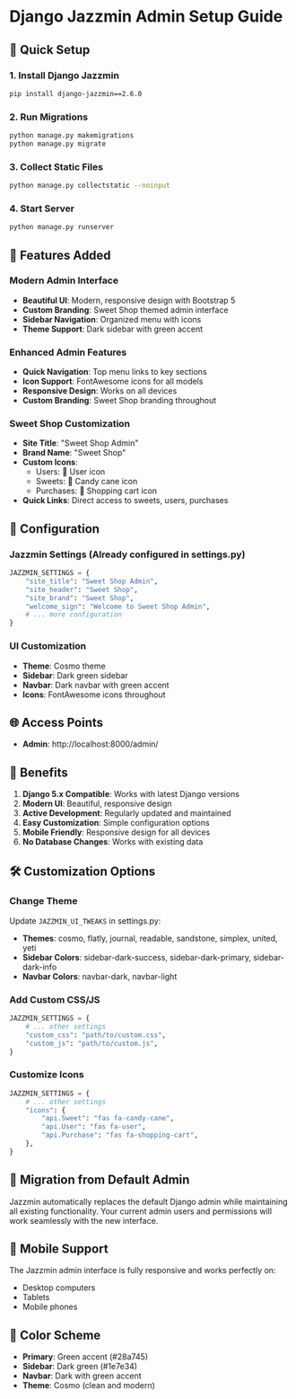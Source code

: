 # Django Jazzmin Admin Setup Guide

## 🚀 Quick Setup

### 1. Install Django Jazzmin
```bash
pip install django-jazzmin==2.6.0
```

### 2. Run Migrations
```bash
python manage.py makemigrations
python manage.py migrate
```

### 3. Collect Static Files
```bash
python manage.py collectstatic --noinput
```

### 4. Start Server
```bash
python manage.py runserver
```

## 🎨 Features Added

### Modern Admin Interface
- **Beautiful UI**: Modern, responsive design with Bootstrap 5
- **Custom Branding**: Sweet Shop themed admin interface
- **Sidebar Navigation**: Organized menu with icons
- **Theme Support**: Dark sidebar with green accent

### Enhanced Admin Features
- **Quick Navigation**: Top menu links to key sections
- **Icon Support**: FontAwesome icons for all models
- **Responsive Design**: Works on all devices
- **Custom Branding**: Sweet Shop branding throughout

### Sweet Shop Customization
- **Site Title**: "Sweet Shop Admin"
- **Brand Name**: "Sweet Shop"
- **Custom Icons**: 
  - Users: 👤 User icon
  - Sweets: 🍬 Candy cane icon
  - Purchases: 🛒 Shopping cart icon
- **Quick Links**: Direct access to sweets, users, purchases

## 🔧 Configuration

### Jazzmin Settings (Already configured in settings.py)
```python
JAZZMIN_SETTINGS = {
    "site_title": "Sweet Shop Admin",
    "site_header": "Sweet Shop",
    "site_brand": "Sweet Shop",
    "welcome_sign": "Welcome to Sweet Shop Admin",
    # ... more configuration
}
```

### UI Customization
- **Theme**: Cosmo theme
- **Sidebar**: Dark green sidebar
- **Navbar**: Dark navbar with green accent
- **Icons**: FontAwesome icons throughout

## 🌐 Access Points

- **Admin**: http://localhost:8000/admin/

## 🎯 Benefits

1. **Django 5.x Compatible**: Works with latest Django versions
2. **Modern UI**: Beautiful, responsive design
3. **Active Development**: Regularly updated and maintained
4. **Easy Customization**: Simple configuration options
5. **Mobile Friendly**: Responsive design for all devices
6. **No Database Changes**: Works with existing data

## 🛠️ Customization Options

### Change Theme
Update `JAZZMIN_UI_TWEAKS` in settings.py:
- **Themes**: cosmo, flatly, journal, readable, sandstone, simplex, united, yeti
- **Sidebar Colors**: sidebar-dark-success, sidebar-dark-primary, sidebar-dark-info
- **Navbar Colors**: navbar-dark, navbar-light

### Add Custom CSS/JS
```python
JAZZMIN_SETTINGS = {
    # ... other settings
    "custom_css": "path/to/custom.css",
    "custom_js": "path/to/custom.js",
}
```

### Customize Icons
```python
JAZZMIN_SETTINGS = {
    # ... other settings
    "icons": {
        "api.Sweet": "fas fa-candy-cane",
        "api.User": "fas fa-user",
        "api.Purchase": "fas fa-shopping-cart",
    },
}
```

## 🔄 Migration from Default Admin

Jazzmin automatically replaces the default Django admin while maintaining all existing functionality. Your current admin users and permissions will work seamlessly with the new interface.

## 📱 Mobile Support

The Jazzmin admin interface is fully responsive and works perfectly on:
- Desktop computers
- Tablets
- Mobile phones

## 🎨 Color Scheme

- **Primary**: Green accent (#28a745)
- **Sidebar**: Dark green (#1e7e34)
- **Navbar**: Dark with green accent
- **Theme**: Cosmo (clean and modern) 